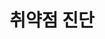 ---
layout: list
title: 취약점 진단
slug: security-vulnerability
description: >
  취약점 진단에 대해 다룹니다.
sitemap: false
---